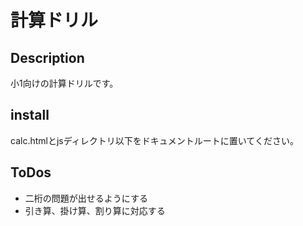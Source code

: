 # 計算ドリル

## Description
小1向けの計算ドリルです。

## install
calc.htmlとjsディレクトリ以下をドキュメントルートに置いてください。

## ToDos
- 二桁の問題が出せるようにする
- 引き算、掛け算、割り算に対応する

